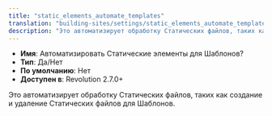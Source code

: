 ```yaml
---
title: "static_elements_automate_templates"
translation: "building-sites/settings/static_elements_automate_templates"
description: "Это автоматизирует обработку Статических файлов, таких как создание и удаление Статических файлов для Шаблонов"
---
```


-   **Имя**: Автоматизировать Статические элементы для Шаблонов?
-   **Тип**: Да/Нет  
-   **По умолчанию**: Нет
-   **Доступен в**: Revolution 2.7.0+  

Это автоматизирует обработку Статических файлов, таких как создание и удаление Статических файлов для Шаблонов.